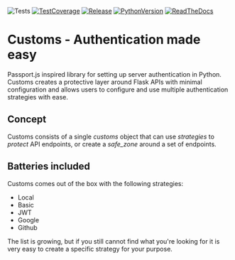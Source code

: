 ![Tests](https://img.shields.io/github/workflow/status/gijswobben/customs/Python%20test%20package/master?label=Test%20pipeline&logo=github&logoColor=%23959da5&style=for-the-badge)
[![TestCoverage](https://img.shields.io/codecov/c/github/gijswobben/customs/master?label=Test%20Coverage&logo=Codecov&logoColor=%23959da5&style=for-the-badge)](https://codecov.io/gh/gijswobben/customs)
[![Release](https://img.shields.io/pypi/v/customs?color=%233775A9&label=PyPi%20package%20version&logo=PyPi&logoColor=%23959da5&style=for-the-badge)](https://pypi.org/project/customs/)
[![PythonVersion](https://img.shields.io/pypi/pyversions/customs?color=%233775A9&label=Python%20versions&logo=Python&logoColor=%23959da5&style=for-the-badge)](https://pypi.org/project/customs/)
[![ReadTheDocs](https://img.shields.io/badge/READTHEDOCS-Available-555555?style=for-the-badge&color=brightgreen&logo=Read%20the%20docs&logoColor=%23959da5)](https://customs.readthedocs.io/en/latest/index.html)
# Customs - Authentication made easy
Passport.js inspired library for setting up server authentication in Python. Customs creates a protective layer around Flask APIs with minimal configuration and allows users to configure and use multiple authentication strategies with ease.

## Concept
Customs consists of a single *customs* object that can use *strategies* to *protect* API endpoints, or create a *safe_zone* around a set of endpoints.

## Batteries included
Customs comes out of the box with the following strategies:

- Local
- Basic
- JWT
- Google
- Github

The list is growing, but if you still cannot find what you're looking for it is very easy to create a specific strategy for your purpose.
